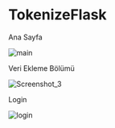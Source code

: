 # TokenizeFlask

Ana Sayfa

![main](https://user-images.githubusercontent.com/59124957/171042499-8eecda2b-fa33-4fcf-9c3a-20321f677e06.png)

Veri Ekleme Bölümü 

![Screenshot_3](https://user-images.githubusercontent.com/59124957/169301368-e34aafed-c517-4147-bc93-0c02a9753711.png)

Login

![login](https://user-images.githubusercontent.com/59124957/171042512-c29fd31a-2528-42cd-aa00-2b9a61db22d0.png)
